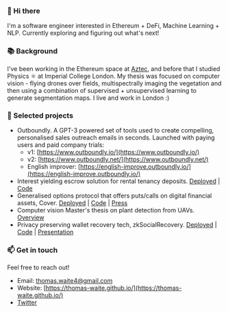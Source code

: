 ### 👋 Hi there 
I'm a software engineer interested in Ethereum + DeFi, Machine Learning + NLP. Currently exploring and figuring out what's next! 

### 📚 Background
I've been working in the Ethereum space at [Aztec](https://aztec.network/index.html), and before that I studied Physics ⚛️ at Imperial College London. My thesis was focused on computer vision - flying drones over fields, multispectrally imaging the vegetation and then using a combination of supervised + unsupervised learning to generate segmentation maps. I live and work in London :)

### 🔭 Selected projects
- Outboundly. A GPT-3 powered set of tools used to create compelling, personalised sales outreach emails in seconds. Launched with paying users and paid company trials:
   - v1: [https://www.outboundly.io/](https://www.outboundly.io/) 
   - v2: [https://www.outboundly.net/](https://www.outboundly.net/)
   - English improver: [https://english-improve.outboundly.io/](https://english-improve.outboundly.io/) 
- Interest yielding escrow solution for rental tenancy deposits. [Deployed](https://betterdeposits.com/) | [Code](https://github.com/hack-money/better-deposits)
- Generalised options protocol that offers puts/calls on digital financial assets, Cover. [Deployed](http://coveroptions.eth.link) | [Code](https://github.com/hack-money/Cover) | [Press](https://defirate.com/hackmoney-hackathon-winners/)
- Computer vision Master's thesis on plant detection from UAVs. [Overview](https://github.com/thomas-waite/computer-vision-thesis)
- Privacy preserving wallet recovery tech, zkSocialRecovery. [Deployed](https://gateway.temporal.cloud/ipns/ui.solui.dev/#l=QmTAMtWNxVFgznQhrWtYCwhqjom94nvTaQcXP9uPScTDgJ&shortEmbedUrl=https%3A%2F%2Fsolui.dev%2Fui%2FQmTAMtWNxVFgznQhrWtYCwhqjom94nvTaQcXP9uPScTDgJ) | [Code](https://github.com/thomas-waite/zkSocialRecovery) | [Presentation](https://www.youtube.com/watch?v=FLQCfkMv6I0&ab_channel=ETHGlobal)

### 📫 Get in touch
Feel free to reach out!
- Email: thomas.waite4@gmail.com
- Website: [https://thomas-waite.github.io/](https://thomas-waite.github.io/)
- [Twitter](https://twitter.com/tom_waite_)

